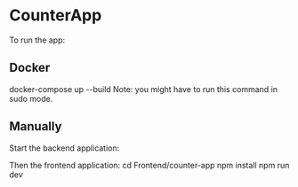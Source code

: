 # CounterApp

To run the app:

## Docker
docker-compose up --build
Note: you might have to run this command in sudo mode. 

## Manually
Start the backend application:

Then the frontend application:
cd Frontend/counter-app
npm install
npm run dev